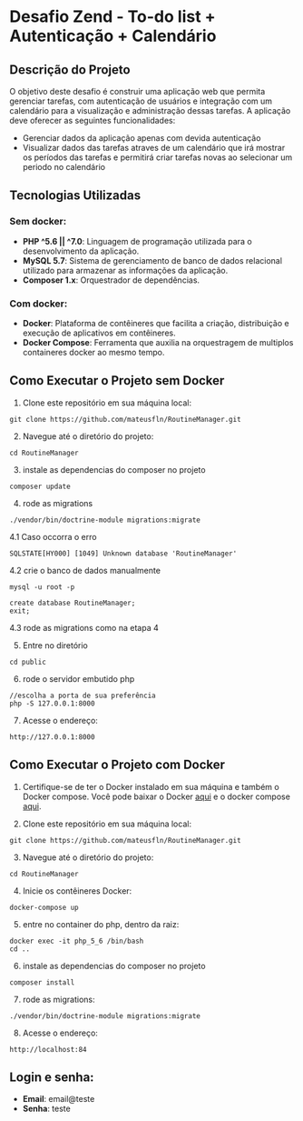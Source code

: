 # Desafio Zend - To-do list + Autenticação + Calendário

## Descrição do Projeto

O objetivo deste desafio é construir uma aplicação web que permita gerenciar tarefas, com autenticação de usuários e integração com um calendário para a visualização e administração dessas tarefas. A aplicação deve oferecer as seguintes funcionalidades:

- Gerenciar dados da aplicação apenas com devida autenticação
- Visualizar dados das tarefas atraves de um calendário que irá mostrar os períodos das tarefas e permitirá criar tarefas novas ao selecionar um periodo no calendário
## Tecnologias Utilizadas

### Sem docker:
- **PHP ^5.6 || ^7.0**: Linguagem de programação utilizada para o desenvolvimento da aplicação.
- **MySQL 5.7**: Sistema de gerenciamento de banco de dados relacional utilizado para armazenar as informações da aplicação.
- **Composer 1.x**: Orquestrador de dependências.
### Com docker:
- **Docker**: Plataforma de contêineres que facilita a criação, distribuição e execução de aplicativos em contêineres.
- **Docker Compose**: Ferramenta que auxilia na orquestragem de multiplos containeres docker ao mesmo tempo.

## Como Executar o Projeto sem Docker

1. Clone este repositório em sua máquina local:

```
git clone https://github.com/mateusfln/RoutineManager.git
```

2. Navegue até o diretório do projeto:

```
cd RoutineManager
```

3. instale as dependencias do composer no projeto

```
composer update
```

4. rode as migrations

```
./vendor/bin/doctrine-module migrations:migrate
```

4.1 Caso occorra o erro

```
SQLSTATE[HY000] [1049] Unknown database 'RoutineManager'
```

4.2 crie o banco de dados manualmente

```
mysql -u root -p
```
```
create database RoutineManager;
exit;
```
4.3 rode as migrations como na etapa 4

5. Entre no diretório

```
cd public
```

6. rode o servidor embutido php

```
//escolha a porta de sua preferência
php -S 127.0.0.1:8000
```

7. Acesse o endereço:

```
http://127.0.0.1:8000
```

## Como Executar o Projeto com Docker

1. Certifique-se de ter o Docker instalado em sua máquina e também o Docker compose. Você pode baixar o Docker [aqui](https://www.docker.com/get-started) e o docker compose [aqui](https://docs.docker.com/compose/install/).

2. Clone este repositório em sua máquina local:

```
git clone https://github.com/mateusfln/RoutineManager.git
```

3. Navegue até o diretório do projeto:

```
cd RoutineManager
```

4. Inicie os contêineres Docker:

```
docker-compose up
```

5. entre no container do php, dentro da raiz:

```
docker exec -it php_5_6 /bin/bash
cd ..
```

6. instale as dependencias do composer no projeto

```
composer install
```

7. rode as migrations:

```
./vendor/bin/doctrine-module migrations:migrate
```

8. Acesse o endereço:

```
http://localhost:84
```


## Login e senha:

- **Email**: email@teste
- **Senha**: teste


